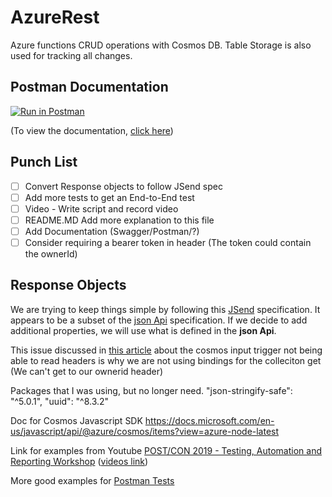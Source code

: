 # AzureRest
Azure functions CRUD operations with Cosmos DB.  Table Storage is also used for tracking all changes.

## Postman Documentation

[![Run in Postman](https://run.pstmn.io/button.svg)](https://app.getpostman.com/run-collection/19436892ea256135088f)

(To view the documentation, [click here](https://documenter.getpostman.com/view/838809/TVsxARk3))

## Punch List

- [ ] Convert Response objects to follow JSend spec
- [ ] Add more tests to get an End-to-End test
- [ ] Video - Write script and record video
- [ ] README.MD  Add more explanation to this file
- [ ] Add Documentation (Swagger/Postman/?)
- [ ] Consider requiring a bearer token in header (The token could contain the ownerId)

## Response Objects
We are trying to keep things simple by following this [JSend](https://github.com/omniti-labs/jsend) specification.   It appears to be a subset of the [json Api](https://jsonapi.org/) specification.  If we decide to add additional properties, we will use what is defined in the **json Api**.

This issue discussed in [this article](https://github.com/Azure/azure-webjobs-sdk/issues/1726) about the cosmos input trigger not being able to read headers is why we are not using bindings for the colleciton get (We can't get to our ownerid header)


Packages that I was using, but no longer need.
    "json-stringify-safe": "^5.0.1",
    "uuid": "^8.3.2"

Doc for Cosmos Javascript SDK
https://docs.microsoft.com/en-us/javascript/api/@azure/cosmos/items?view=azure-node-latest

Link for examples from Youtube [POST/CON 2019 - Testing, Automation and Reporting Workshop](https://github.com/DannyDainton/post-con-2019-workshop) ([videos link](https://youtu.be/mZaayUAC-Hg))

More good examples for [Postman Tests](https://learning.postman.com/docs/writing-scripts/script-references/test-examples/#parsing-response-body-data)


